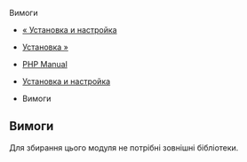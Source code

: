 Вимоги

-   [« Установка и настройка](dir.setup.html)
    
-   [Установка »](dir.installation.html)
    
-   [PHP Manual](index.html)
    
-   [Установка и настройка](dir.setup.html)
    
-   Вимоги
    

## Вимоги

Для збирання цього модуля не потрібні зовнішні бібліотеки.